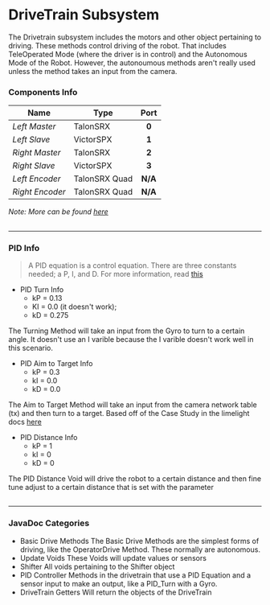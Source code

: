DriveTrain Subsystem
=====
The Drivetrain subsystem includes the motors and other object pertaining to driving. These methods control driving of the robot. That includes TeleOperated Mode (where the driver is in control) and the Autonomous Mode of the Robot. However, the autonoumous methods aren't really used unless the method takes an input from the camera.

### Components Info
| Name            | Type           | Port    |
| --------------- | -------------- |:-------:|
| *Left Master*   | TalonSRX       |  __0__  |
| *Left Slave*    | VictorSPX      |  __1__  |
| *Right Master*  | TalonSRX       |  __2__  |
| *Right Slave*   | VictorSPX      |  __3__  |
| *Left Encoder*  | TalonSRX Quad  | __N/A__ |
| *Right Encoder* | TalonSRX Quad  | __N/A__ |

*Note: More can be found [here](https://docs.google.com/spreadsheets/d/1FEBEgIgFHLcY4xUZjEkiHl1moupbKuoPvh55APKpakg/edit?usp=sharing)*
##
-----
<!-- @see Constants.java -->
<!-- @see Drivetrain Category - PID Controller -->
### PID Info
> A PID equation is a control equation. There are three constants needed; a P, I, and D. For more information, read [this]( https://frc-pdr.readthedocs.io/en/latest/control/pid_control.html)

- PID Turn Info
  - kP = 0.13
  - KI = 0.0 (it doesn't work);
  - kD = 0.275

<p>The Turning Method will take an input from the Gyro to turn to a certain angle. It doesn't use an I varible because the I varible doesn't work well in this scenario. </p>

- PID Aim to Target Info
  - kP = 0.3
  - kI = 0.0
  - kD = 0.0

<p>The Aim to Target Method will take an input from the camera network table (tx) and then turn to a target. Based off of the Case Study in the limelight docs <a href="http://docs.limelightvision.io/en/latest/cs_aiming.html">here</a> </p>

- PID Distance Info
  - kP = 1
  - kI = 0
  - kD = 0

<p> The PID Distance Void will drive the robot to a certain distance and then fine tune adjust to a certain distance that is set with the parameter </p>

##
---------
### JavaDoc Categories
- Basic Drive Methods
    The Basic Drive Methods are the simplest forms of driving, like the OperatorDrive Method. These normally are autonomous.
- Update Voids
    These Voids will update values or sensors
- Shifter
    All voids pertaining to the Shifter object
- PID Controller
    Methods in the drivetrain that use a PID Equation and a sensor input to make an output, like a PID_Turn with a Gyro.
- DriveTrain Getters
    Will return the objects of the DriveTrain